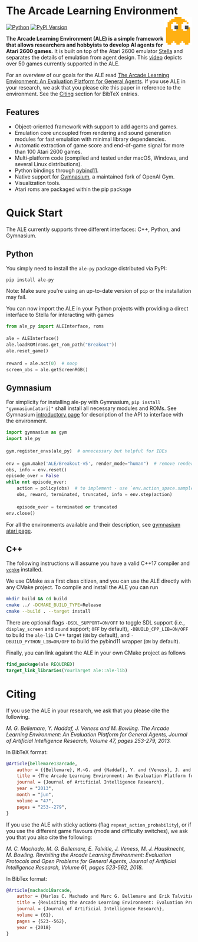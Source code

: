 The Arcade Learning Environment
<a href="#the-arcade-learning-environment">
  <img alt="Arcade Learning Environment" align="right" width=75 src="https://raw.githubusercontent.com/Farama-Foundation/Arcade-Learning-Environment/master/docs/static/ale.svg" />
</a>
===============================

[![Python](https://img.shields.io/pypi/pyversions/ale-py.svg)](https://badge.fury.io/py/ale-py)
[![PyPI Version](https://img.shields.io/pypi/v/ale-py)](https://pypi.org/project/ale-py)

**The Arcade Learning Environment (ALE) is a simple framework that allows researchers and hobbyists to develop AI agents for Atari 2600 games.**
It is built on top of the Atari 2600 emulator [Stella](https://stella-emu.github.io) and separates the details of emulation from agent design.
This [video](https://www.youtube.com/watch?v=nzUiEkasXZI) depicts over 50 games currently supported in the ALE.

For an overview of our goals for the ALE read [The Arcade Learning Environment: An Evaluation Platform for General Agents](https://jair.org/index.php/jair/article/view/10819).
If you use ALE in your research, we ask that you please cite this paper in reference to the environment. See the [Citing](#Citing) section for BibTeX entries.

Features
--------

- Object-oriented framework with support to add agents and games.
- Emulation core uncoupled from rendering and sound generation modules for fast emulation with minimal library dependencies.
- Automatic extraction of game score and end-of-game signal for more than 100  Atari 2600 games.
- Multi-platform code (compiled and tested under macOS, Windows, and several Linux distributions).
- Python bindings through [pybind11](https://github.com/pybind/pybind11).
- Native support for [Gymnasium](http://github.com/farama-Foundation/gymnasium), a maintained fork of OpenAI Gym.
- Visualization tools.
- Atari roms are packaged within the pip package

Quick Start
===========

The ALE currently supports three different interfaces: C++, Python, and Gymnasium.

Python
------

You simply need to install the `ale-py` package distributed via PyPI:

```shell
pip install ale-py
```
Note: Make sure you're using an up-to-date version of `pip` or the installation may fail.

You can now import the ALE in your Python projects with providing a direct interface to Stella for interacting with games
```python
from ale_py import ALEInterface, roms

ale = ALEInterface()
ale.loadROM(roms.get_rom_path("Breakout"))
ale.reset_game()

reward = ale.act(0)  # noop
screen_obs = ale.getScreenRGB()
```

## Gymnasium

For simplicity for installing ale-py with Gymnasium, `pip install "gymnasium[atari]"` shall install all necessary modules and ROMs. See Gymnasium [introductory page](https://gymnasium.farama.org/main/introduction/basic_usage/) for description of the API to interface with the environment.

```py
import gymnasium as gym
import ale_py

gym.register_envs(ale_py)  # unnecessary but helpful for IDEs

env = gym.make('ALE/Breakout-v5', render_mode="human")  # remove render_mode in training
obs, info = env.reset()
episode_over = False
while not episode_over:
    action = policy(obs)  # to implement - use `env.action_space.sample()` for a random policy
    obs, reward, terminated, truncated, info = env.step(action)

    episode_over = terminated or truncated
env.close()
```

For all the environments available and their description, see [gymnasium atari page](https://gymnasium.farama.org/environments/atari/).

C++
---

The following instructions will assume you have a valid C++17 compiler and [`vcpkg`](https://github.com/microsoft/vcpkg) installed.

We use CMake as a first class citizen, and you can use the ALE directly with any CMake project.
To compile and install the ALE you can run

```sh
mkdir build && cd build
cmake ../ -DCMAKE_BUILD_TYPE=Release
cmake --build . --target install
```

There are optional flags `-DSDL_SUPPORT=ON/OFF` to toggle SDL support (i.e., `display_screen` and `sound` support; `OFF` by default), `-DBUILD_CPP_LIB=ON/OFF` to build
the `ale-lib` C++ target (`ON` by default), and `-DBUILD_PYTHON_LIB=ON/OFF` to build the pybind11 wrapper (`ON` by default).

Finally, you can link agaisnt the ALE in your own CMake project as follows

```cmake
find_package(ale REQUIRED)
target_link_libraries(YourTarget ale::ale-lib)
```

Citing
======

If you use the ALE in your research, we ask that you please cite the following.

*M. G. Bellemare, Y. Naddaf, J. Veness and M. Bowling. The Arcade Learning Environment: An Evaluation Platform for General Agents, Journal of Artificial Intelligence Research, Volume 47, pages 253-279, 2013.*

In BibTeX format:

```bibtex
@Article{bellemare13arcade,
    author = {{Bellemare}, M.~G. and {Naddaf}, Y. and {Veness}, J. and {Bowling}, M.},
    title = {The Arcade Learning Environment: An Evaluation Platform for General Agents},
    journal = {Journal of Artificial Intelligence Research},
    year = "2013",
    month = "jun",
    volume = "47",
    pages = "253--279",
}
```

If you use the ALE with sticky actions (flag ``repeat_action_probability``), or if
you use the different game flavours (mode and difficulty switches), we ask you
that you also cite the following:

*M. C. Machado, M. G. Bellemare, E. Talvitie, J. Veness, M. J. Hausknecht, M. Bowling. Revisiting the Arcade Learning Environment: Evaluation Protocols and Open Problems for General Agents,  Journal of Artificial Intelligence Research, Volume 61, pages 523-562, 2018.*

In BibTex format:

```bibtex
@Article{machado18arcade,
    author = {Marlos C. Machado and Marc G. Bellemare and Erik Talvitie and Joel Veness and Matthew J. Hausknecht and Michael Bowling},
    title = {Revisiting the Arcade Learning Environment: Evaluation Protocols and Open Problems for General Agents},
    journal = {Journal of Artificial Intelligence Research},
    volume = {61},
    pages = {523--562},
    year = {2018}
}
```
